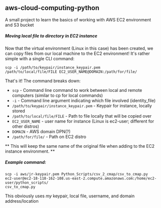 <h2>aws-cloud-computing-python</h2>

<p>
A small project to learn the basics of working with AWS EC2 environment and S3 bucket
</p>


<h5>Moving local file to directory in EC2 instance</h5>
<p>Now that the virtual environment (Linux in this case) has been created, we can copy files from our local machine to the EC2 environment! It's rather simple with a single CLI command:</p>


<code>scp -i /path/to/keypair/instance_keypair.pem /path/to/local/file/FILE EC2_USER_NAME@DOMAIN:/path/for/file/</code>

<p>That's it! The command breaks down:</p>
<ul>
<li><code>scp</code> - Command line command to work between local and remote computers (similar to cp for local commands)</li>
<li><code>-i</code> - Command line argument indicating which file involved (identity_file)</li>
<li><code>/path/to/keypair/instance_keypair.pem</code> - Keypair for instance, locally stored</li>
<li><code>/path/to/local/file/FILE</code> - Path to file locally that will be copied over</li>
<li><code>EC2_USER_NAME</code> - user name for instance (Linux is ec2-user; different for other distros)</li>
<li><code>DOMAIN</code> - AWS domain DPN(?)</li>
<li><code>/path/for/file/</code> - Path on EC2 distro</li>
</ul>

<p>** This will keep the same name of the original file when adding to the EC2 instance environment. **</p>

<h5>Example command:</h5>
<code>scp -i aws/jr-keypair.pem Python_Scripts/csv_2_cmap/csv_to_cmap.py ec2-user@ec2-18-118-162-108.us-east-2.compute.amazonaws.com:/home/ec2-user/python_scripts/
csv_to_cmap.py</code>

<p>This obviously uses <em>my</em> keypair, local file, username, and domain address/location</p>

